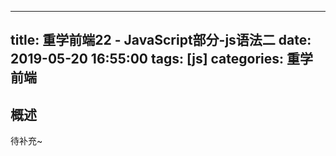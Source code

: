 
---
title: 重学前端22 - JavaScript部分-js语法二
date: 2019-05-20 16:55:00
tags: [js]
categories: 重学前端
---

## 概述
待补充~